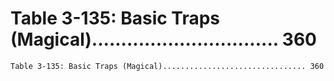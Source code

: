 # Table 3-135: Basic Traps (Magical)................................ 360

```
Table 3-135: Basic Traps (Magical)................................ 360
```
